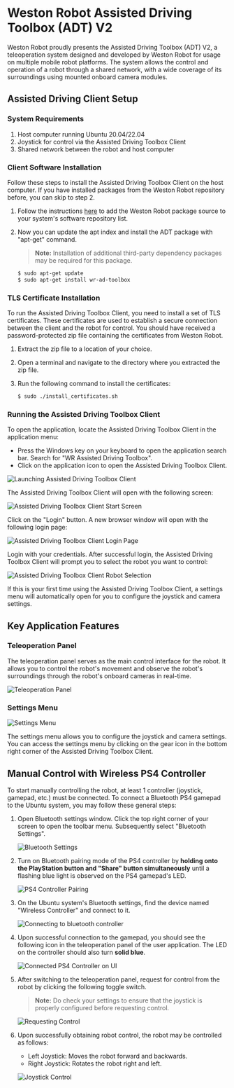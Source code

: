 # Weston Robot Assisted Driving Toolbox (ADT) V2

Weston Robot proudly presents the Assisted Driving Toolbox (ADT) V2, a teleoperation system designed and developed by Weston Robot for usage on multiple mobile robot platforms. The system allows the control and operation of a robot through a shared network, with a wide coverage of its surroundings using mounted onboard camera modules.

## Assisted Driving Client Setup

### System Requirements

1. Host computer running Ubuntu 20.04/22.04
2. Joystick for control via the Assisted Driving Toolbox Client
3. Shared network between the robot and host computer

### Client Software Installation

Follow these steps to install the Assisted Driving Toolbox Client on the host computer. If you have installed packages from the Weston Robot repository before, you can skip to step 2.

1. Follow the instructions [here](https://docs.westonrobot.com/software/installation_guide.html#add-weston-robot-s-apt-source) to add the Weston Robot package source to your system's software repository list.

2. Now you can update the apt index and install the ADT package with "apt-get" command.

    > **Note:** Installation of additional third-party dependency packages may be required for this package.

    ```bash
    $ sudo apt-get update
    $ sudo apt-get install wr-ad-toolbox
    ```

### TLS Certificate Installation

To run the Assisted Driving Toolbox Client, you need to install a set of TLS certificates. These certificates are used to establish a secure connection between the client and the robot for control. You should have received a password-protected zip file containing the certificates from Weston Robot.

1. Extract the zip file to a location of your choice.
2. Open a terminal and navigate to the directory where you extracted the zip file.
3. Run the following command to install the certificates:

    ```bash
    $ sudo ./install_certificates.sh
    ```

### Running the Assisted Driving Toolbox Client

To open the application, locate the Assisted Driving Toolbox Client in the application menu:

- Press the Windows key on your keyboard to open the application search bar. Search for "WR Assisted Driving Toolbox".
- Click on the application icon to open the Assisted Driving Toolbox Client.

![Launching Assisted Driving Toolbox Client](./img/adt/adt_v2_01.png)

The Assisted Driving Toolbox Client will open with the following screen:

![Assisted Driving Toolbox Client Start Screen](./img/adt/adt_v2_02.png)

Click on the "Login" button. A new browser window will open with the following login page:

![Assisted Driving Toolbox Client Login Page](./img/adt/adt_v2_03.png)

Login with your credentials. After successful login, the Assisted Driving Toolbox Client will prompt you to select the robot you want to control:

![Assisted Driving Toolbox Client Robot Selection](./img/adt/adt_v2_04.png)

If this is your first time using the Assisted Driving Toolbox Client, a settings menu will automatically open for you to configure the joystick and camera settings.

## Key Application Features

### Teleoperation Panel

The teleoperation panel serves as the main control interface for the robot. It allows you to control the robot's movement and observe the robot's surroundings through the robot's onboard cameras in real-time.

![Teleoperation Panel](./img/adt/adt_v2_05.png)

### Settings Menu

![Settings Menu](./img/adt/adt_v2_06.png)

The settings menu allows you to configure the joystick and camera settings. You can access the settings menu by clicking on the gear icon in the bottom right corner of the Assisted Driving Toolbox Client.

## Manual Control with Wireless PS4 Controller

To start manually controlling the robot, at least 1 controller (joystick, gamepad, etc.) must be connected. To connect a Bluetooth PS4 gamepad to the Ubuntu system, you may follow these general steps:

1. Open Bluetooth settings window. Click the top right corner of your screen to open the toolbar menu. Subsequently select "Bluetooth Settings".

    ![Bluetooth Settings](./img/adt/adt_v2_07.png)

2. Turn on Bluetooth pairing mode of the PS4 controller by **holding onto the PlayStation button and "Share" button simultaneously** until a flashing blue light is observed on the PS4 gamepad's LED.

    ![PS4 Controller Pairing](./img/adt/adt_v2_08.png)

3. On the Ubuntu system's Bluetooth settings, find the device named "Wireless Controller" and connect to it.

    ![Connecting to bluetooth controller](./img/adt/adt_v2_09.png)

4. Upon successful connection to the gamepad, you should see the following icon in the teleoperation panel of the user application. The LED on the controller should also turn **solid blue**.

    ![Connected PS4 Controller on UI](./img/adt/adt_v2_10.png)

5. After switching to the teleoperation panel, request for control from the robot by clicking the following toggle switch.

    > **Note:** Do check your settings to ensure that the joystick is properly configured before requesting control.

    ![Requesting Control](./img/adt/adt_v2_11.png)

6. Upon successfully obtaining robot control, the robot may be controlled as follows:

    - Left Joystick: Moves the robot forward and backwards.
    - Right Joystick: Rotates the robot right and left.

    ![Joystick Control](./img/adt/adt_v2_12.png)
